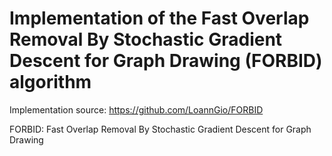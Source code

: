 # Implementation of the Fast Overlap Removal By Stochastic Gradient Descent for Graph Drawing (FORBID) algorithm

Implementation source: https://github.com/LoannGio/FORBID

FORBID: Fast Overlap Removal By Stochastic Gradient Descent for Graph Drawing

